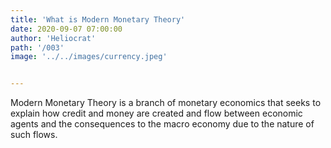 ```yaml
---
title: 'What is Modern Monetary Theory'
date: 2020-09-07 07:00:00
author: 'Heliocrat'
path: '/003'
image: '../../images/currency.jpeg'


---
```


 
 Modern Monetary Theory is a branch of monetary economics that seeks to explain how credit and money are created and flow between economic agents and the consequences to the macro economy due to the nature of such flows.